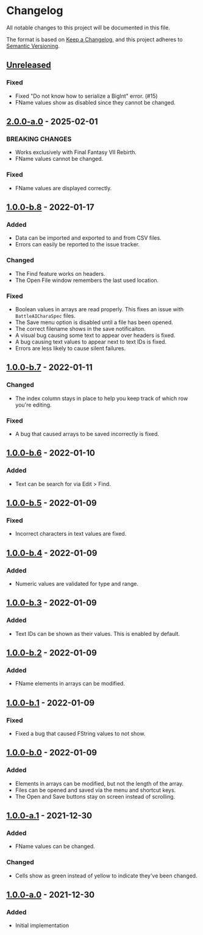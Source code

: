 # Changelog

All notable changes to this project will be documented in this file.

The format is based on [Keep a Changelog](https://keepachangelog.com/en/1.0.0/),
and this project adheres to
[Semantic Versioning](https://semver.org/spec/v2.0.0.html).

## [Unreleased]

### Fixed

- Fixed "Do not know how to serialize a BigInt" error. (#15)
- FName values show as disabled since they cannot be changed.

## [2.0.0-a.0] - 2025-02-01

### BREAKING CHANGES

- Works exclusively with Final Fantasy VII Rebirth.
- FName values cannot be changed.

### Fixed

- FName values are displayed correctly.

## [1.0.0-b.8] - 2022-01-17

### Added

- Data can be imported and exported to and from CSV files.
- Errors can easily be reported to the issue tracker.

### Changed

- The Find feature works on headers.
- The Open File window remembers the last used location.

### Fixed

- Boolean values in arrays are read properly. This fixes an issue with
  `BattleAICharaSpec` files.
- The Save menu option is disabled until a file has been opened.
- The correct filename shows in the save notificaiton.
- A visual bug causing some text to appear over headers is fixed.
- A bug causing text values to appear next to text IDs is fixed.
- Errors are less likely to cause silent failures.

## [1.0.0-b.7] - 2022-01-11

### Changed

- The index column stays in place to help you keep track of which row you're
  editing.

### Fixed

- A bug that caused arrays to be saved incorrectly is fixed.

## [1.0.0-b.6] - 2022-01-10

### Added

- Text can be search for via Edit > Find.

## [1.0.0-b.5] - 2022-01-09

### Fixed

- Incorrect characters in text values are fixed.

## [1.0.0-b.4] - 2022-01-09

### Added

- Numeric values are validated for type and range.

## [1.0.0-b.3] - 2022-01-09

### Added

- Text IDs can be shown as their values. This is enabled by default.

## [1.0.0-b.2] - 2022-01-09

### Added

- FName elements in arrays can be modified.

## [1.0.0-b.1] - 2022-01-09

### Fixed

- Fixed a bug that caused FString values to not show.

## [1.0.0-b.0] - 2022-01-09

### Added

- Elements in arrays can be modified, but not the length of the array.
- Files can be opened and saved via the menu and shortcut keys.
- The Open and Save buttons stay on screen instead of scrolling.

## [1.0.0-a.1] - 2021-12-30

### Added

- FName values can be changed.

### Changed

- Cells show as green instead of yellow to indicate they've been changed.

## [1.0.0-a.0] - 2021-12-30

### Added

- Initial implementation

[unreleased]: https://github.com/jordanbtucker/ff7r-data-editor/commits/main/
[2.0.0-a.0]:
  https://github.com/jordanbtucker/ff7r-data-editor/releases/tag/v2.0.0-a.0
[1.0.0-b.8]:
  https://github.com/jordanbtucker/ff7r-data-editor/releases/tag/v1.0.0-b.8
[1.0.0-b.7]:
  https://github.com/jordanbtucker/ff7r-data-editor/releases/tag/v1.0.0-b.7
[1.0.0-b.6]:
  https://github.com/jordanbtucker/ff7r-data-editor/releases/tag/v1.0.0-b.6
[1.0.0-b.5]:
  https://github.com/jordanbtucker/ff7r-data-editor/releases/tag/v1.0.0-b.5
[1.0.0-b.4]:
  https://github.com/jordanbtucker/ff7r-data-editor/releases/tag/v1.0.0-b.4
[1.0.0-b.3]:
  https://github.com/jordanbtucker/ff7r-data-editor/releases/tag/v1.0.0-b.3
[1.0.0-b.2]:
  https://github.com/jordanbtucker/ff7r-data-editor/releases/tag/v1.0.0-b.2
[1.0.0-b.1]:
  https://github.com/jordanbtucker/ff7r-data-editor/releases/tag/v1.0.0-b.1
[1.0.0-b.0]:
  https://github.com/jordanbtucker/ff7r-data-editor/releases/tag/v1.0.0-b.0
[1.0.0-a.1]:
  https://github.com/jordanbtucker/ff7r-data-editor/releases/tag/v1.0.0-a.1
[1.0.0-a.0]:
  https://github.com/jordanbtucker/ff7r-data-editor/releases/tag/v1.0.0-a.0
